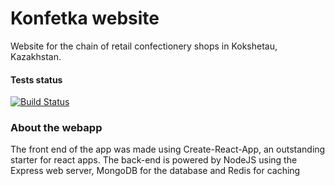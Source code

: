 # Konfetka website
Website for the chain of retail confectionery shops in Kokshetau, Kazakhstan.

#### Tests status
[![Build Status](https://travis-ci.org/skazka-kz/konfetka.svg?branch=master)](https://travis-ci.org/skazka-kz/konfetka)

### About the webapp

The front end of the app was made using Create-React-App, an outstanding starter for react apps. The back-end is powered by NodeJS using the Express web server, MongoDB for the database and Redis for caching